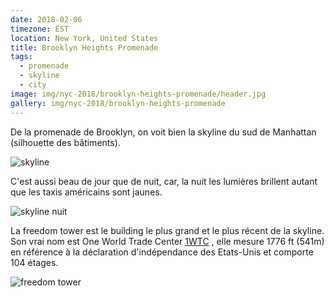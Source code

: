 ```yaml
---
date: 2018-02-06
timezone: EST
location: New York, United States
title: Brooklyn Heights Promenade
tags:
  - promenade
  - skyline
  - city
image: img/nyc-2018/brooklyn-heights-promenade/header.jpg
gallery: img/nyc-2018/brooklyn-heights-promenade
---
```

  
De la promenade de Brooklyn, on voit bien la skyline du sud de Manhattan (silhouette des bâtiments).

![skyline](img/nyc-2018/brooklyn-botanical-garden/IMG_0494.jpg)

C'est aussi beau de jour que de nuit, car, la nuit les lumières brillent autant que les taxis américains sont jaunes.

![skyline nuit](img/nyc-2018/brooklyn-botanical-garden/IMG_0496.jpg)

La freedom tower est le building le plus grand et le plus récent de la skyline. Son vrai nom est One World Trade Center [1WTC](https://fr.wikipedia.org/wiki/One_World_Trade_Center) , elle mesure 1776 ft (541m) en référence à la déclaration d'indépendance des Etats-Unis et comporte 104 étages. 

![freedom tower](img/nyc-2018/brooklyn-botanical-garden/hauteur-tours.jpg)


